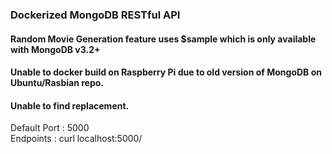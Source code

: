 ### Dockerized MongoDB RESTful API

#### Random Movie Generation feature uses $sample which is only available with MongoDB v3.2+
#### Unable to docker build on Raspberry Pi due to old version of MongoDB on Ubuntu/Rasbian repo.
#### Unable to find replacement.

Default Port : 5000  
Endpoints : curl localhost:5000/
